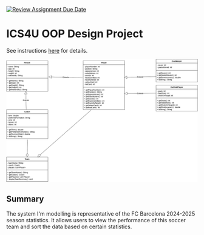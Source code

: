 [![Review Assignment Due Date](https://classroom.github.com/assets/deadline-readme-button-22041afd0340ce965d47ae6ef1cefeee28c7c493a6346c4f15d667ab976d596c.svg)](https://classroom.github.com/a/LXtbW2-T)
# ICS4U OOP Design Project

See instructions [here](INSTRUCTIONS.md) for details.
 
![UML Class Diagram](<src/2.14 OOP Design Project - FC Barcelona Statistics - UML Diagram.png>)

## Summary
The system I'm modelling is representative of the FC Barcelona 2024-2025 season statistics. It allows users to view the performance of this soccer team and sort the data based on certain statistics.